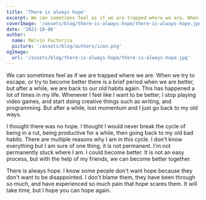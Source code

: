 ```yaml
---
title: 'There is always hope'
excerpt: We can sometimes feel as if we are trapped where we are. When we try to escape, or try to become better there is a brief period when we are better, but after a while, we are back to our old habits again.
coverImage: '/assets/blog/there-is-always-hope/there-is-always-hope.jpg'
date: '2021-10-06'
author:
  name: Melvin Factoriza
  picture: '/assets/blog/authors/icon.png'
ogImage:
  url: '/assets/blog/there-is-always-hope/there-is-always-hope.jpg'
---
```

We can sometimes feel as if we are trapped where we are. When we try to escape, or try to become better there is a brief period when we are better, but after a while, we are back to our old habits again. This has happened a lot of times in my life. Whenever I feel like I want to be better, I stop playing video games, and start doing creative things such as writing, and programming. But after a while, lost momentum and I just go back to my old ways. 

I thought there was no hope. I thought I would never break the cycle of being in a rut, being productive for a while, then going back to my old bad habits. There are multiple reasons why I am in this cycle. I don't know everything but I am sure of one thing, it is not permanent. I'm not permanently stuck where I am. I could become better. It is not an easy process, but with the help of my friends, we can become better together. 

There is always hope. I know some people don't want hope because they don't want to be disappointed. I don't blame them, they have been through so much, and have experienced so much pain that hope scares them. It will take time, but I hope you can hope again. 